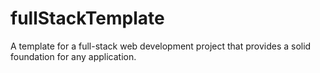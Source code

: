 # fullStackTemplate
A template for a full-stack web development project that provides a solid foundation for any application.
